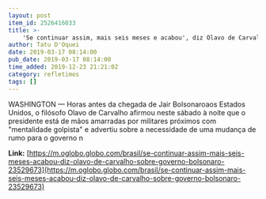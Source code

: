 ```yaml
---
layout: post
item_id: 2526416033
title: >-
    'Se continuar assim, mais seis meses e acabou', diz Olavo de Carvalho sobre governo Bolsonaro
author: Tatu D'Oquei
date: 2019-03-17 08:14:00
pub_date: 2019-03-17 08:14:00
time_added: 2019-12-23 21:21:02
category: refletimos
tags: []
---
```


WASHINGTON — Horas antes da chegada de Jair Bolsonaroaos Estados Unidos, o filósofo Olavo de Carvalho afirmou neste sábado à noite que o presidente está de mãos amarradas por militares próximos com "mentalidade golpista" e advertiu sobre a necessidade de uma mudança de rumo para o governo n

**Link:** [https://m.oglobo.globo.com/brasil/se-continuar-assim-mais-seis-meses-acabou-diz-olavo-de-carvalho-sobre-governo-bolsonaro-23529673](https://m.oglobo.globo.com/brasil/se-continuar-assim-mais-seis-meses-acabou-diz-olavo-de-carvalho-sobre-governo-bolsonaro-23529673)

